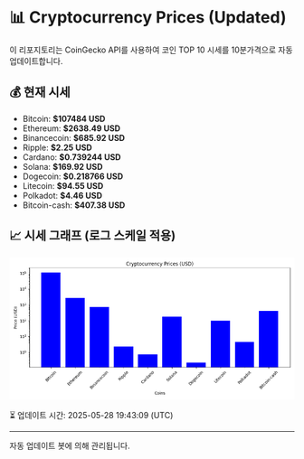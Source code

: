 
# 📊 Cryptocurrency Prices (Updated)

이 리포지토리는 CoinGecko API를 사용하여 코인 TOP 10 시세를 10분가격으로 자동 업데이트합니다.

## 💰 현재 시세
- Bitcoin: **$107484 USD**
- Ethereum: **$2638.49 USD**
- Binancecoin: **$685.92 USD**
- Ripple: **$2.25 USD**
- Cardano: **$0.739244 USD**
- Solana: **$169.92 USD**
- Dogecoin: **$0.218766 USD**
- Litecoin: **$94.55 USD**
- Polkadot: **$4.46 USD**
- Bitcoin-cash: **$407.38 USD**

## 📈 시세 그래프 (로그 스케일 적용)
![Crypto Prices](crypto_prices.png)

⏳ 업데이트 시간: 2025-05-28 19:43:09 (UTC)

---
자동 업데이트 봇에 의해 관리됩니다.
